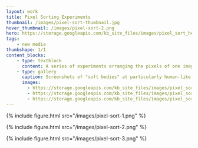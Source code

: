 ```yaml
---
layout: work
title: Pixel Sorting Experiments
thumbnail: /images/pixel-sort-thumbnail.jpg
hover_thumbnail: /images/pixel-sort-2.png
hero: https://storage.googleapis.com/kb_site_files/images/pixel_sort_hero.jpg
tags:
    - new media
thumbshape: 1/1
content_blocks:
    - type: textblock
      content: A series of experiments arranging the pixels of one image to form another. Each image is a permutation of the colours pixels from a modern painting.
    - type: gallery
      caption: Screenshots of "soft bodies" at particularly human-like moments.  
      images:
        - https://storage.googleapis.com/kb_site_files/images/pixel_sort_1.jpg
        - https://storage.googleapis.com/kb_site_files/images/pixel_sort_3.jpg
        - https://storage.googleapis.com/kb_site_files/images/pixel_sort_2.jpg
---
```



{% include figure.html src="/images/pixel-sort-1.png" %}

{% include figure.html src="/images/pixel-sort-2.png" %}

{% include figure.html src="/images/pixel-sort-3.png" %}

